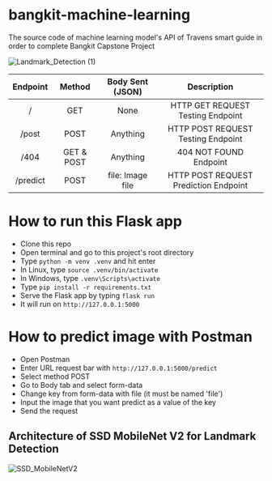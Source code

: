 # bangkit-machine-learning

The source code of machine learning model's API of Travens smart guide in order to complete Bangkit Capstone Project

![Landmark_Detection (1)](https://user-images.githubusercontent.com/86970816/170767622-24a48a85-b69c-40a3-93d4-510929cf357b.png)

| Endpoint |   Method   | Body Sent (JSON) |              Description              |
| :------: | :--------: | :--------------: | :-----------------------------------: |
|     /    |     GET    |       None       |   HTTP GET REQUEST Testing Endpoint   |
|   /post  |    POST    |     Anything     |   HTTP POST REQUEST Testing Endpoint  |
|   /404   | GET & POST |     Anything     |         404 NOT FOUND Endpoint        |
| /predict |    POST    | file: Image file | HTTP POST REQUEST Prediction Endpoint |

# How to run this Flask app
- Clone this repo
- Open terminal and go to this project's root directory
- Type `python -m venv .venv` and hit enter
- In Linux, type `source .venv/bin/activate`
- In Windows, type `.venv\Scripts\activate`
- Type `pip install -r requirements.txt`
- Serve the Flask app by typing `flask run`
- It will run on `http://127.0.0.1:5000`

# How to predict image with Postman
- Open Postman
- Enter URL request bar with `http://127.0.0.1:5000/predict`
- Select method POST
- Go to Body tab and select form-data
- Change key from form-data with file (it must be named 'file')
- Input the image that you want predict as a value of the key
- Send the request

## Architecture of SSD MobileNet V2 for Landmark Detection
![SSD_MobileNetV2](https://user-images.githubusercontent.com/86970816/171426257-99783098-4b49-48fe-b45c-99c8949738e9.png)

